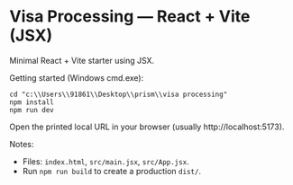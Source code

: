 # Visa Processing — React + Vite (JSX)

Minimal React + Vite starter using JSX.

Getting started (Windows cmd.exe):

```
cd "c:\\Users\\91861\\Desktop\\prism\\visa processing"
npm install
npm run dev
```

Open the printed local URL in your browser (usually http://localhost:5173).

Notes:
- Files: `index.html`, `src/main.jsx`, `src/App.jsx`.
- Run `npm run build` to create a production `dist/`.
